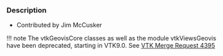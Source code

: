 ### Description


* Contributed by Jim McCusker


!!! note
    The vtkGeovisCore classes as well as the module vtkViewsGeovis have been deprecated, starting in VTK9.0.
    See [VTK Merge Request 4395](https://gitlab.kitware.com/vtk/vtk/merge_requests/4395)
